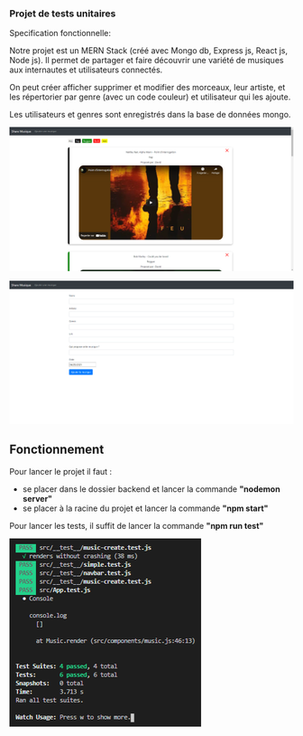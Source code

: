 ### Projet de tests unitaires

Specification fonctionnelle:

Notre projet est un MERN Stack (créé avec Mongo db, Express js, React js, Node js). Il permet de partager et faire découvrir une variété de musiques aux internautes et utilisateurs connectés.  

On peut créer afficher supprimer et modifier des morceaux, leur artiste, et les répertorier par genre (avec un code couleur) et utilisateur qui les ajoute.  

Les utilisateurs et genres sont enregistrés dans la base de données mongo.

![Alt text](Screenshots/listMusic.PNG "Liste de musiques")

![Alt text](Screenshots/createMusic.PNG "Ajouter une musique")

## Fonctionnement

Pour lancer le projet il faut :  
- se placer dans le dossier backend et lancer la commande __"nodemon server"__
- se placer à la racine du projet et lancer la commande __"npm start"__

Pour lancer les tests, il suffit de lancer la commande __"npm run test"__

![Alt text](Screenshots/tests.PNG "Tests")
